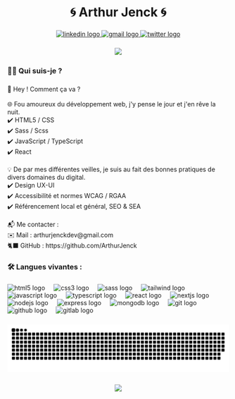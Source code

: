 <h1 align="center">🌀 Arthur Jenck 🌀</h1>

###

<div align="center">
  <a href="https://www.linkedin.com/in/arthurjenck/" target="_blank">
    <img src="https://img.shields.io/static/v1?message=LinkedIn&logo=linkedin&label=&color=0077B5&logoColor=white&labelColor=&style=for-the-badge" height="20" alt="linkedin logo"  />
  </a>
  <a href="mailto:arthurjenckdev@gmail.com" target="_blank">
    <img src="https://img.shields.io/static/v1?message=Gmail&logo=gmail&label=&color=D14836&logoColor=white&labelColor=&style=for-the-badge" height="20" alt="gmail logo"  />
  </a>
  <a href="https://x.com/ArthurJenck" target="_blank">
    <img src="https://img.shields.io/static/v1?message=Twitter&logo=twitter&label=&color=1DA1F2&logoColor=white&labelColor=&style=for-the-badge" height="20" alt="twitter logo"  />
  </a>
</div>

###

<div align="center">
  <img height="200" src="https://media.licdn.com/dms/image/v2/D4E16AQG0ykYEHl97DA/profile-displaybackgroundimage-shrink_350_1400/profile-displaybackgroundimage-shrink_350_1400/0/1733933181344?e=1739404800&v=beta&t=RSsPy_v_Yf5n0tYJF4eKaO7Fuc-wORqGrmSxeFYBWKs"  />
</div>

###

<h3 align="left">👩‍💻  Qui suis-je ?</h3>

###

<p align="left">🖖 Hey ! Comment ça va ?<br><br>🌐 Fou amoureux du développement web, j'y pense le jour et j'en rêve la nuit.<br>✔️ HTML5 / CSS<br>✔️ Sass / Scss<br>✔️ JavaScript / TypeScript<br>✔️ React<br><br>💡 De par mes différentes veilles, je suis au fait des bonnes pratiques de divers domaines du digital.<br>✔️ Design UX-UI<br>✔️ Accessibilité et normes WCAG / RGAA<br>✔️ Référencement local et général, SEO & SEA<br><br>📬 Me contacter :<br>✉️ Mail : arthurjenckdev@gmail.com<br>🐈‍⬛ GitHub : https://github.com/ArthurJenck</p>

###

<h3 align="left">🛠 Langues vivantes :</h3>

###

<div align="left">
  <img src="https://cdn.jsdelivr.net/gh/devicons/devicon/icons/html5/html5-original.svg" height="40" alt="html5 logo"  />
  <img width="12" />
  <img src="https://cdn.jsdelivr.net/gh/devicons/devicon/icons/css3/css3-original.svg" height="40" alt="css3 logo"  />
  <img width="12" />
  <img src="https://cdn.jsdelivr.net/gh/devicons/devicon/icons/sass/sass-original.svg" height="40" alt="sass logo"  />
  <img width="12" />
  <img src="https://cdn.jsdelivr.net/gh/devicons/devicon/icons/tailwindcss/tailwindcss-original.svg" height="40" alt="tailwind logo"  />
  <img width="12" />
  <img src="https://cdn.jsdelivr.net/gh/devicons/devicon/icons/javascript/javascript-original.svg" height="40" alt="javascript logo"  />
  <img width="12" />
  <img src="https://cdn.jsdelivr.net/gh/devicons/devicon/icons/typescript/typescript-original.svg" height="40" alt="typescript logo"  />
  <img width="12" />
  <img src="https://cdn.jsdelivr.net/gh/devicons/devicon/icons/react/react-original.svg" height="40" alt="react logo"  />
  <img width="12" />
  <img src="https://cdn.jsdelivr.net/gh/devicons/devicon/icons/nextjs/nextjs-original.svg" height="40" alt="nextjs logo"  />
  <img width="12" />
  <img src="https://cdn.jsdelivr.net/gh/devicons/devicon/icons/nodejs/nodejs-original.svg" height="40" alt="nodejs logo"  />
  <img width="12" />
  <img src="https://cdn.jsdelivr.net/gh/devicons/devicon/icons/express/express-original.svg" height="40" alt="express logo"  />
  <img width="12" />
  <img src="https://cdn.jsdelivr.net/gh/devicons/devicon/icons/mongodb/mongodb-original.svg" height="40" alt="mongodb logo"  />
  <img width="12" />
  <img src="https://cdn.jsdelivr.net/gh/devicons/devicon/icons/git/git-original.svg" height="40" alt="git logo"  />
  <img width="12" />
  <img src="https://cdn.jsdelivr.net/gh/devicons/devicon/icons/github/github-original.svg" height="40" alt="github logo"  />
  <img width="12" />
  <img src="https://cdn.jsdelivr.net/gh/devicons/devicon/icons/gitlab/gitlab-original.svg" height="40" alt="gitlab logo"  />
</div>

###

<img src="https://raw.githubusercontent.com/ArthurJenck/ArthurJenck/output/snake.svg" alt="Snake animation" />

###


<div align="center">
<img src="https://i.ibb.co/R4tzqky/logo.png" width="75" align="center">
</div>
